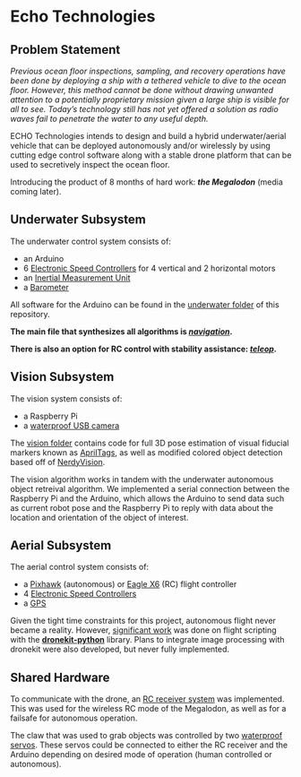 # Echo Technologies

## Problem Statement

*Previous ocean floor inspections, sampling, and recovery operations have been done by deploying a ship with a tethered vehicle to dive to the ocean floor. However, this method cannot be done without drawing unwanted attention to a potentially proprietary mission given a large ship is visible for all to see. Today’s technology still has not yet offered a solution as radio waves fail to penetrate the water to any useful depth.*

ECHO Technologies intends to design and build a hybrid underwater/aerial vehicle that can be deployed autonomously and/or wirelessly by using cutting edge control software along with a stable drone platform that can be used to secretively inspect the ocean floor.

Introducing the product of 8 months of hard work: **_the Megalodon_** (media coming later).

## Underwater Subsystem

The underwater control system consists of:
- an Arduino
- 6 [Electronic Speed Controllers](https://www.bluerobotics.com/store/thrusters/speed-controllers/besc30-r3/) for 4 vertical and 2 horizontal motors
- an [Inertial Measurement Unit](https://learn.adafruit.com/adafruit-bno055-absolute-orientation-sensor/overview)
- a [Barometer](https://www.bluerobotics.com/store/electronics/bar02-sensor-r1-rp/)

All software for the Arduino can be found in the [underwater folder](https://github.com/tedklin/Echo/tree/master/Megalodon/src/underwater) of this repository. 

**The main file that synthesizes all algorithms is *[navigation](https://github.com/tedklin/Echo/tree/master/Megalodon/src/underwater/navigation)*.**

**There is also an option for RC control with stability assistance: *[teleop](https://github.com/tedklin/Echo/blob/master/Megalodon/src/underwater/teleop/teleop.ino)*.**

## Vision Subsystem

The vision system consists of:
- a Raspberry Pi
- a [waterproof USB camera](https://www.amazon.com/dp/B07N5DX18T/ref=sspa_dk_detail_2?psc=1&pd_rd_i=B07N5DX18T)

The [vision folder](https://github.com/tedklin/Echo/tree/master/Megalodon/src/vision) contains code for full 3D pose estimation of visual fiducial markers known as [AprilTags](https://april.eecs.umich.edu/software/apriltag), as well as modified colored object detection based off of [NerdyVision](https://github.com/tedklin/nerdyvision).

The vision algorithm works in tandem with the underwater autonomous object retreival algorithm. We implemented a serial connection between the Raspberry Pi and the Arduino, which allows the Arduino to send data such as current robot pose and the Raspberry Pi to reply with data about the location and orientation of the object of interest.

## Aerial Subsystem

The aerial control system consists of:
- a [Pixhawk](http://pixhawk.org/) (autonomous) or [Eagle X6](https://www.motionrc.com/products/eagle-x6-6-axis-multi-rotor-flight-controller) (RC) flight controller 
- 4 [Electronic Speed Controllers](http://store-en.tmotor.com/goods.php?id=371)
- a [GPS](https://store.mrobotics.io/mRo-GPS-u-Blox-Neo-M8N-HMC5983-Compass-p/mro-gps004-mr.htm)

Given the tight time constraints for this project, autonomous flight never became a reality. However, [significant work](https://github.com/tedklin/Echo/tree/master/Megalodon/src/aerial) was done on flight scripting with the **[dronekit-python](https://github.com/dronekit/dronekit-python)** library. Plans to integrate image processing with dronekit were also developed, but never fully implemented.

## Shared Hardware

To communicate with the drone, an [RC receiver system](https://www.horizonhobby.com/product/airplanes/telemetry-15066--1/aircraft-receivers/ar8010t-8ch-air-telemetry-receiver-spmar8010t) was implemented. This was used for the wireless RC mode of the Megalodon, as well as for a failsafe for autonomous operation. 

The claw that was used to grab objects was controlled by two [waterproof servos](https://www.bluerobotics.com/store/retired/hs-646wp/?fbclid=IwAR37Fxvrac2bqbgygsPXOxirx0ERk4Xt1Fn9HJPEAZ7LBNuF6v5u0TakOGY). These servos could be connected to either the RC receiver and the Arduino depending on desired mode of operation (human controlled or autonomous).
